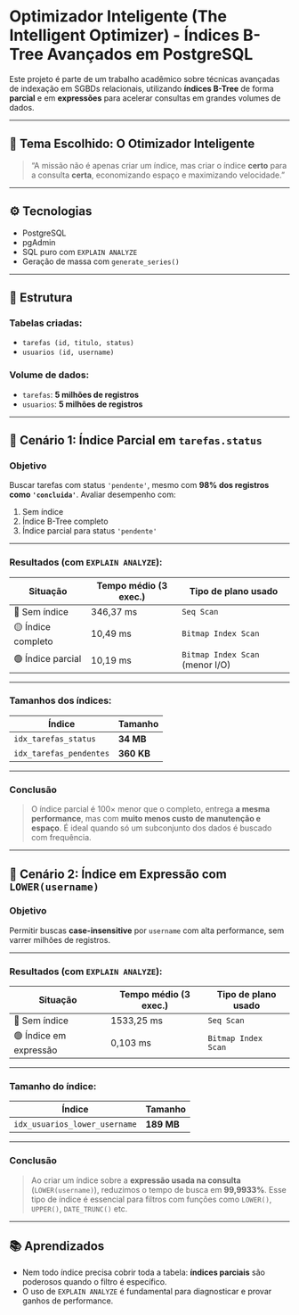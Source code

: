# Optimizador Inteligente (The Intelligent Optimizer) - Índices B-Tree Avançados em PostgreSQL

Este projeto é parte de um trabalho acadêmico sobre técnicas avançadas de indexação em SGBDs relacionais, utilizando **índices B-Tree** de forma **parcial** e em **expressões** para acelerar consultas em grandes volumes de dados.

---

## 📌 Tema Escolhido: **O Otimizador Inteligente**

> “A missão não é apenas criar um índice, mas criar o índice **certo** para a consulta **certa**, economizando espaço e maximizando velocidade.”

---

## ⚙️ Tecnologias

- PostgreSQL
- pgAdmin
- SQL puro com `EXPLAIN ANALYZE`
- Geração de massa com `generate_series()`

---

## 📁 Estrutura

### Tabelas criadas:

- `tarefas (id, titulo, status)`
- `usuarios (id, username)`

### Volume de dados:

- `tarefas`: **5 milhões de registros**
- `usuarios`: **5 milhões de registros**

---

## 🧪 Cenário 1: Índice Parcial em `tarefas.status`

### Objetivo

Buscar tarefas com status `'pendente'`, mesmo com **98% dos registros como `'concluida'`**. Avaliar desempenho com:

1. Sem índice
2. Índice B-Tree completo
3. Índice parcial para status `'pendente'`

---

### Resultados (com `EXPLAIN ANALYZE`):

| Situação           | Tempo médio (3 exec.) | Tipo de plano usado             |
| ------------------ | --------------------- | ------------------------------- |
| 🔴 Sem índice      | 346,37 ms             | `Seq Scan`                      |
| 🟡 Índice completo | 10,49 ms              | `Bitmap Index Scan`             |
| 🟢 Índice parcial  | 10,19 ms              | `Bitmap Index Scan` (menor I/O) |

---

### Tamanhos dos índices:

| Índice                  | Tamanho    |
| ----------------------- | ---------- |
| `idx_tarefas_status`    | **34 MB**  |
| `idx_tarefas_pendentes` | **360 KB** |

---

### Conclusão

> O índice parcial é 100× menor que o completo, entrega **a mesma performance**, mas com **muito menos custo de manutenção e espaço**. É ideal quando só um subconjunto dos dados é buscado com frequência.

---

## 🧪 Cenário 2: Índice em Expressão com `LOWER(username)`

### Objetivo

Permitir buscas **case-insensitive** por `username` com alta performance, sem varrer milhões de registros.

---

### Resultados (com `EXPLAIN ANALYZE`):

| Situação               | Tempo médio (3 exec.) | Tipo de plano usado |
| ---------------------- | --------------------- | ------------------- |
| 🔴 Sem índice          | 1533,25 ms            | `Seq Scan`          |
| 🟢 Índice em expressão | 0,103 ms              | `Bitmap Index Scan` |

---

### Tamanho do índice:

| Índice                        | Tamanho    |
| ----------------------------- | ---------- |
| `idx_usuarios_lower_username` | **189 MB** |

---

### Conclusão

> Ao criar um índice sobre a **expressão usada na consulta** (`LOWER(username)`), reduzimos o tempo de busca em **99,9933%**. Esse tipo de índice é essencial para filtros com funções como `LOWER()`, `UPPER()`, `DATE_TRUNC()` etc.

---

## 📚 Aprendizados

- Nem todo índice precisa cobrir toda a tabela: **índices parciais** são poderosos quando o filtro é específico.
- O uso de `EXPLAIN ANALYZE` é fundamental para diagnosticar e provar ganhos de performance.
